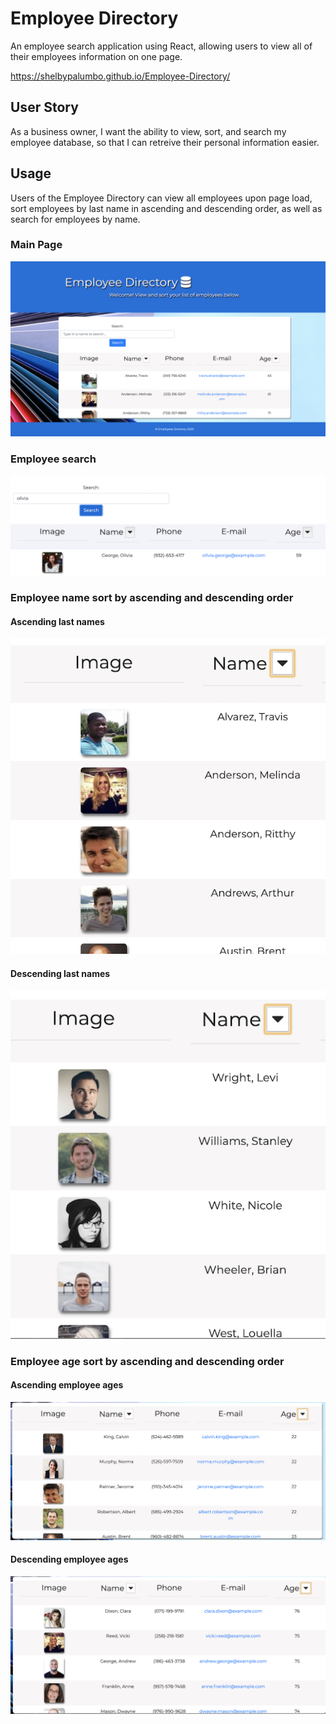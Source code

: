# Employee Directory
An employee search application using React, allowing users to view all of their employees information on one page. 
<br>

https://shelbypalumbo.github.io/Employee-Directory/


## User Story
As a business owner, I want the ability to view, sort, and search my employee database, so that I can retreive their personal information easier.

## Usage
Users of the Employee Directory can view all employees upon page load, sort employees by last name in ascending and descending order, as well as search for employees by name.

### Main Page
![Main View](./public/reademeImg/ui.png)

### Employee search
![Search View](./public/reademeImg/findEmp.png)

### Employee name sort by ascending and descending order

#### Ascending last names
![NameAsc View](./public/reademeImg/ascName.png)

#### Descending last names
![NameDsc View](./public/reademeImg/dscName.png)


### Employee age sort by ascending and descending order

#### Ascending employee ages
![AgeAsc View](./public/reademeImg/ascAge.png)

#### Descending employee ages
![AgeDsc View](./public/reademeImg/dscAge.png)